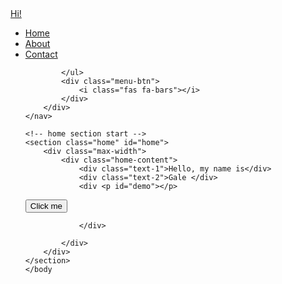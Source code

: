 ---
---
<!DOCTYPE html>
<html lang="en">

<head>
</head>


<body>
    <div class="scroll-up-btn">
        <i class="fas fa-angle-up"></i>
    </div>
    <nav class="navbar">
        <div class="max-width">
            <div class="logo"><a href="#"> <span> Hi!</span></a></div>
            <ul class="menu">
                <li><a href="#home" class="menu-btn">Home</a></li>
                <li><a href="#about" class="menu-btn">About</a></li>
                <li><a href="#contact" class="menu-btn">Contact</a></li>
               
            </ul>
            <div class="menu-btn">
                <i class="fas fa-bars"></i>
            </div>
        </div>
    </nav>

    <!-- home section start -->
    <section class="home" id="home">
        <div class="max-width">
            <div class="home-content">
                <div class="text-1">Hello, my name is</div>
                <div class="text-2">Gale </div>
                <div <p id="demo"></p>
<button onclick="typeWriter()">Click me</button>
<script>
var i = 0;
var txt = 'Lorem ipsum dummy text blabla.';
var speed = 50;

function typeWriter() {
  if (i < txt.length) {
    document.getElementById("demo").innerHTML += txt.charAt(i);
    i++;
    setTimeout(typeWriter, speed);
  }
}
</script>
                </div>
  
            </div>
        </div>
    </section>
    </body
</html
